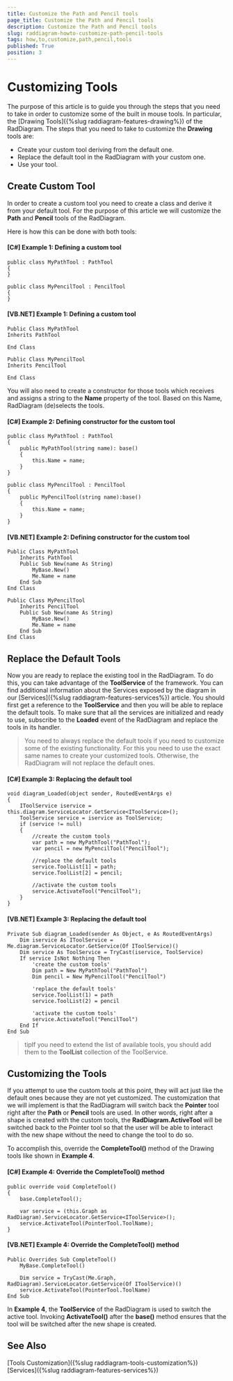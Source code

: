 ```yaml
---
title: Customize the Path and Pencil tools
page_title: Customize the Path and Pencil tools
description: Customize the Path and Pencil tools
slug: raddiagram-howto-customize-path-pencil-tools
tags: how,to,customize,path,pencil,tools
published: True
position: 3
---
```


# Customizing Tools

The purpose of this article is to guide you through the steps that you need to take in order to customize some of the built in mouse tools. In particular, the [Drawing Tools]({%slug raddiagram-features-drawing%}) of the RadDiagram.
The steps that you need to take to customize the **Drawing** tools are:

* Create your custom tool deriving from the default one.
* Replace the default tool in the RadDiagram with your custom one.
* Use your tool.

## Create Custom Tool

In order to create a custom tool you need to create a class and derive it from your default tool. For the purpose of this article we will customize the __Path__ and __Pencil__ tools of the RadDiagram.

Here is how this can be done with both tools:

#### **[C#] Example 1: Defining a custom tool**
    public class MyPathTool : PathTool
    {
    }

    public class MyPencilTool : PencilTool
    {
    }

#### **[VB.NET] Example 1: Defining a custom tool**
	Public Class MyPathTool
	Inherits PathTool

	End Class

	Public Class MyPencilTool
	Inherits PencilTool

	End Class

You will also need to create a constructor for those tools which receives and assigns a string to the __Name__ property of the tool. Based on this Name, RadDiagram (de)selects the tools. 

#### **[C#] Example 2: Defining constructor for the custom tool** 
	public class MyPathTool : PathTool
    {
		public MyPathTool(string name): base()
        {
            this.Name = name;
        }
	}

	public class MyPencilTool : PencilTool
    {
		public MyPencilTool(string name):base()
        {
            this.Name = name;
        }
	}

#### **[VB.NET] Example 2: Defining constructor for the custom tool**
	Public Class MyPathTool
		Inherits PathTool
		Public Sub New(name As String)
			MyBase.New()
			Me.Name = name
		End Sub
	End Class
	
	Public Class MyPencilTool
		Inherits PencilTool
		Public Sub New(name As String)
			MyBase.New()
			Me.Name = name
		End Sub
	End Class

## Replace the Default Tools

Now you are ready to replace the existing tool in the RadDiagram. To do this, you can take advantage of the __ToolService__ of the framework. You can find additional information about the Services exposed by the diagram in our [Services]({%slug raddiagram-features-services%}) article. You should first get a reference to the __ToolService__ and then you will be able to replace the default tools. To make sure that all the services are initialized and ready to use, subscribe to the **Loaded** event of the RadDiagram and replace the tools in its handler.

>You need to always replace the default tools if you need to customize some of the existing functionality. For this you need to use the exact same names to create your customized tools. Otherwise, the RadDiagram will not replace the default ones.

#### **[C#] Example 3: Replacing the default tool**
	void diagram_Loaded(object sender, RoutedEventArgs e)
	{
	    IToolService iservice = this.diagram.ServiceLocator.GetService<IToolService>();
	    ToolService service = iservice as ToolService;
	    if (service != null)
	    {
	        //create the custom tools
	        var path = new MyPathTool("PathTool");
	        var pencil = new MyPencilTool("PencilTool");
	
	        //replace the default tools
	        service.ToolList[1] = path;
	        service.ToolList[2] = pencil;
	
	        //activate the custom tools
	        service.ActivateTool("PencilTool");
	    }
	}

#### **[VB.NET] Example 3: Replacing the default tool**
	Private Sub diagram_Loaded(sender As Object, e As RoutedEventArgs)
		Dim iservice As IToolService = Me.diagram.ServiceLocator.GetService(Of IToolService)()
		Dim service As ToolService = TryCast(iservice, ToolService)
		If service IsNot Nothing Then
			'create the custom tools'
			Dim path = New MyPathTool("PathTool")
			Dim pencil = New MyPencilTool("PencilTool")
	
			'replace the default tools'
			service.ToolList(1) = path
			service.ToolList(2) = pencil
	
			'activate the custom tools'
			service.ActivateTool("PencilTool")
		End If
	End Sub

>tipIf you need to extend the list of available tools, you should add them to the **ToolList** collection of the ToolService.

## Customizing the Tools

If you attempt to use the custom tools at this point, they will act just like the default ones because they are not yet customized. The customization that we will implement is that the RadDiagram will switch back the __Pointer__ tool right after the **Path** or **Pencil** tools are used. In other words, right after a shape is created with the custom tools, the __RadDiagram.ActiveTool__ will be switched back to the Pointer tool so that the user will be able to interact with the new shape without the need to change the tool to do so.

To accomplish this, override the __CompleteTool()__ method of the Drawing tools like shown in **Example 4**.

#### **[C#] Example 4: Override the CompleteTool() method**
	public override void CompleteTool()
	{
	    base.CompleteTool();
	
	    var service = (this.Graph as RadDiagram).ServiceLocator.GetService<IToolService>();
	    service.ActivateTool(PointerTool.ToolName);
	}

#### **[VB.NET] Example 4: Override the CompleteTool() method**
	Public Overrides Sub CompleteTool()
		MyBase.CompleteTool()
	
		Dim service = TryCast(Me.Graph, RadDiagram).ServiceLocator.GetService(Of IToolService)()
		service.ActivateTool(PointerTool.ToolName)
	End Sub

In **Example 4**, the **ToolService** of the RadDiagram is used to switch the active tool. Invoking **ActivateTool()** after the **base()** method ensures that the tool will be switched after the new shape is created.

## See Also
[Tools Customization]({%slug raddiagram-tools-customization%})
[Services]({%slug raddiagram-features-services%})
